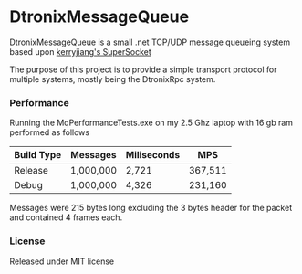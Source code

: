 DtronixMessageQueue
============
DtronixMessageQueue is a small .net TCP/UDP message queueing system based upon [kerryjiang's SuperSocket](https://github.com/kerryjiang/SuperSocket)

The purpose of this project is to provide a simple transport protocol for multiple systems, mostly being the DtronixRpc system.

### Performance
Running the MqPerformanceTests.exe on my 2.5 Ghz laptop with 16 gb ram performed as follows

| Build Type   | Messages    | Miliseconds      |  MPS       |
| -------------|-------------|------------------|----------- |
| Release      | 1,000,000   | 2,721            |  367,511   |
| Debug        | 1,000,000   | 4,326            |  231,160   |

Messages were 215 bytes long excluding the 3 bytes header for the packet and contained 4 frames each.

### License
Released under MIT license
